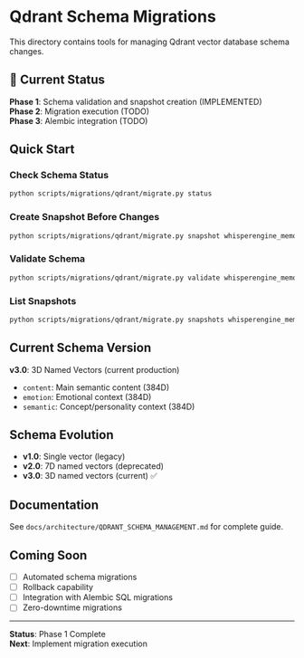 # Qdrant Schema Migrations

This directory contains tools for managing Qdrant vector database schema changes.

## 🚨 Current Status

**Phase 1**: Schema validation and snapshot creation (IMPLEMENTED)  
**Phase 2**: Migration execution (TODO)  
**Phase 3**: Alembic integration (TODO)

## Quick Start

### Check Schema Status
```bash
python scripts/migrations/qdrant/migrate.py status
```

### Create Snapshot Before Changes
```bash
python scripts/migrations/qdrant/migrate.py snapshot whisperengine_memory_elena
```

### Validate Schema
```bash
python scripts/migrations/qdrant/migrate.py validate whisperengine_memory_elena
```

### List Snapshots
```bash
python scripts/migrations/qdrant/migrate.py snapshots whisperengine_memory_elena
```

## Current Schema Version

**v3.0**: 3D Named Vectors (current production)
- `content`: Main semantic content (384D)
- `emotion`: Emotional context (384D)  
- `semantic`: Concept/personality context (384D)

## Schema Evolution

- **v1.0**: Single vector (legacy)
- **v2.0**: 7D named vectors (deprecated)
- **v3.0**: 3D named vectors (current) ✅

## Documentation

See `docs/architecture/QDRANT_SCHEMA_MANAGEMENT.md` for complete guide.

## Coming Soon

- [ ] Automated schema migrations
- [ ] Rollback capability
- [ ] Integration with Alembic SQL migrations
- [ ] Zero-downtime migrations

---

**Status**: Phase 1 Complete  
**Next**: Implement migration execution
